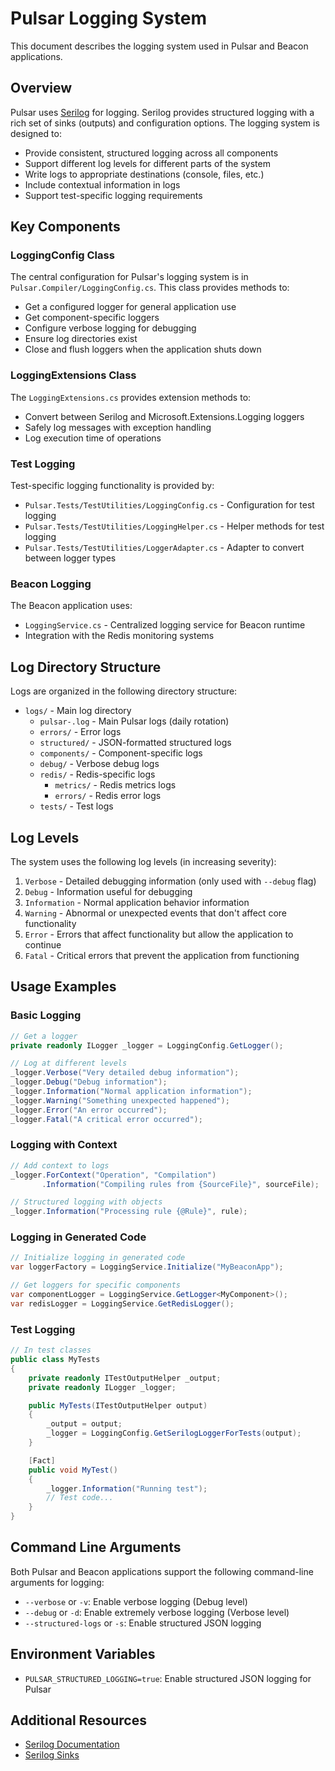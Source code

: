 # Pulsar Logging System

This document describes the logging system used in Pulsar and Beacon applications.

## Overview

Pulsar uses [Serilog](https://serilog.net/) for logging. Serilog provides structured logging with a rich set of sinks (outputs) and configuration options. The logging system is designed to:

- Provide consistent, structured logging across all components
- Support different log levels for different parts of the system
- Write logs to appropriate destinations (console, files, etc.)
- Include contextual information in logs
- Support test-specific logging requirements

## Key Components

### LoggingConfig Class

The central configuration for Pulsar's logging system is in `Pulsar.Compiler/LoggingConfig.cs`. This class provides methods to:

- Get a configured logger for general application use
- Get component-specific loggers
- Configure verbose logging for debugging
- Ensure log directories exist
- Close and flush loggers when the application shuts down

### LoggingExtensions Class

The `LoggingExtensions.cs` provides extension methods to:

- Convert between Serilog and Microsoft.Extensions.Logging loggers
- Safely log messages with exception handling
- Log execution time of operations

### Test Logging

Test-specific logging functionality is provided by:

- `Pulsar.Tests/TestUtilities/LoggingConfig.cs` - Configuration for test logging
- `Pulsar.Tests/TestUtilities/LoggingHelper.cs` - Helper methods for test logging
- `Pulsar.Tests/TestUtilities/LoggerAdapter.cs` - Adapter to convert between logger types

### Beacon Logging

The Beacon application uses:

- `LoggingService.cs` - Centralized logging service for Beacon runtime
- Integration with the Redis monitoring systems

## Log Directory Structure

Logs are organized in the following directory structure:

- `logs/` - Main log directory
  - `pulsar-.log` - Main Pulsar logs (daily rotation)
  - `errors/` - Error logs
  - `structured/` - JSON-formatted structured logs
  - `components/` - Component-specific logs
  - `debug/` - Verbose debug logs
  - `redis/` - Redis-specific logs
    - `metrics/` - Redis metrics logs
    - `errors/` - Redis error logs
  - `tests/` - Test logs

## Log Levels

The system uses the following log levels (in increasing severity):

1. `Verbose` - Detailed debugging information (only used with `--debug` flag)
2. `Debug` - Information useful for debugging
3. `Information` - Normal application behavior information
4. `Warning` - Abnormal or unexpected events that don't affect core functionality
5. `Error` - Errors that affect functionality but allow the application to continue
6. `Fatal` - Critical errors that prevent the application from functioning

## Usage Examples

### Basic Logging

```csharp
// Get a logger
private readonly ILogger _logger = LoggingConfig.GetLogger();

// Log at different levels
_logger.Verbose("Very detailed debug information");
_logger.Debug("Debug information");
_logger.Information("Normal application information");
_logger.Warning("Something unexpected happened");
_logger.Error("An error occurred");
_logger.Fatal("A critical error occurred");
```

### Logging with Context

```csharp
// Add context to logs
_logger.ForContext("Operation", "Compilation")
       .Information("Compiling rules from {SourceFile}", sourceFile);

// Structured logging with objects
_logger.Information("Processing rule {@Rule}", rule);
```

### Logging in Generated Code

```csharp
// Initialize logging in generated code
var loggerFactory = LoggingService.Initialize("MyBeaconApp");

// Get loggers for specific components
var componentLogger = LoggingService.GetLogger<MyComponent>();
var redisLogger = LoggingService.GetRedisLogger();
```

### Test Logging

```csharp
// In test classes
public class MyTests
{
    private readonly ITestOutputHelper _output;
    private readonly ILogger _logger;

    public MyTests(ITestOutputHelper output)
    {
        _output = output;
        _logger = LoggingConfig.GetSerilogLoggerForTests(output);
    }

    [Fact]
    public void MyTest()
    {
        _logger.Information("Running test");
        // Test code...
    }
}
```

## Command Line Arguments

Both Pulsar and Beacon applications support the following command-line arguments for logging:

- `--verbose` or `-v`: Enable verbose logging (Debug level)
- `--debug` or `-d`: Enable extremely verbose logging (Verbose level)
- `--structured-logs` or `-s`: Enable structured JSON logging

## Environment Variables

- `PULSAR_STRUCTURED_LOGGING=true`: Enable structured JSON logging for Pulsar

## Additional Resources

- [Serilog Documentation](https://github.com/serilog/serilog/wiki)
- [Serilog Sinks](https://github.com/serilog/serilog/wiki/Provided-Sinks)
